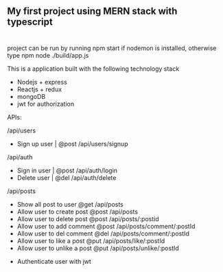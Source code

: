 ## My first project using MERN stack with typescript

#

project can be run by running npm start if nodemon is installed, otherwise type npm node ./build/app.js

This is a application built with the following technology stack

- Nodejs + express
- Reactjs + redux
- mongoDB
- jwt for authorization

APIs:

/api/users

- Sign up user | @post /api/users/signup

/api/auth

- Sign in user | @post /api/auth/login
- Delete user | @del /api/auth/delete

/api/posts

- Show all post to user @get /api/posts
- Allow user to create post @post /api/posts
- Allow user to delete post @post /api/posts/:postid
- Allow user to add comment @post /api/posts/comment/:postId
- Allow user to del comment @del /api/posts/comment/:postId
- Allow user to like a post @put /api/posts/like/:postId
- Allow user to unlike a post @put /api/posts/unlike/:postId

* Authenticate user with jwt
